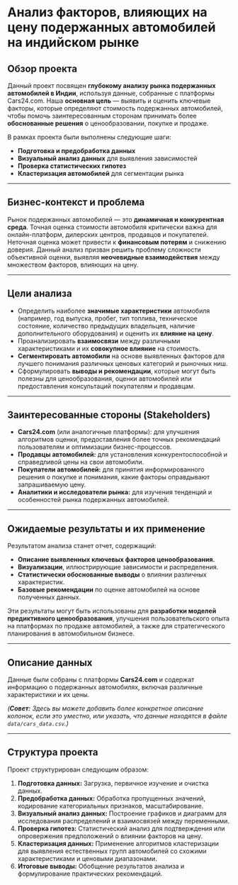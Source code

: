 # Анализ факторов, влияющих на цену подержанных автомобилей на индийском рынке

## Обзор проекта

Данный проект посвящен **глубокому анализу рынка подержанных автомобилей в Индии**, используя данные, собранные с платформы Cars24.com. Наша **основная цель** — выявить и оценить ключевые факторы, которые определяют стоимость подержанных автомобилей, чтобы помочь заинтересованным сторонам принимать более **обоснованные решения** о ценообразовании, покупке и продаже.

В рамках проекта были выполнены следующие шаги:
* **Подготовка и предобработка данных**
* **Визуальный анализ данных** для выявления зависимостей
* **Проверка статистических гипотез**
* **Кластеризация автомобилей** для сегментации рынка

---

## Бизнес-контекст и проблема

Рынок подержанных автомобилей — это **динамичная и конкурентная среда**. Точная оценка стоимости автомобиля критически важна для онлайн-платформ, дилерских центров, продавцов и покупателей. Неточная оценка может привести к **финансовым потерям** и снижению доверия. Данный анализ призван решить проблему сложности объективной оценки, выявляя **неочевидные взаимодействия** между множеством факторов, влияющих на цену.

---

## Цели анализа

* Определить наиболее **значимые характеристики** автомобиля (например, год выпуска, пробег, тип топлива, техническое состояние, количество предыдущих владельцев, наличие дополнительного оборудования) и оценить их **влияние на цену**.
* Проанализировать **взаимосвязи** между различными характеристиками и их **совокупное влияние** на стоимость.
* **Сегментировать автомобили** на основе выявленных факторов для лучшего понимания различных ценовых категорий и рыночных ниш.
* Сформулировать **выводы и рекомендации**, которые могут быть полезны для ценообразования, оценки автомобилей или предоставления консультаций покупателям и продавцам.

---

## Заинтересованные стороны (Stakeholders)

* **Cars24.com** (или аналогичные платформы): для улучшения алгоритмов оценки, предоставления более точных рекомендаций пользователям и оптимизации бизнес-процессов.
* **Продавцы автомобилей:** для установления конкурентоспособной и справедливой цены на свои автомобили.
* **Покупатели автомобилей:** для принятия информированного решения о покупке и понимания, какие факторы оправдывают запрашиваемую цену.
* **Аналитики и исследователи рынка:** для изучения тенденций и особенностей рынка подержанных автомобилей.

---

## Ожидаемые результаты и их применение

Результатом анализа станет отчет, содержащий:
* **Описание выявленных ключевых факторов ценообразования.**
* **Визуализации**, иллюстрирующие зависимости и распределения.
* **Статистически обоснованные выводы** о влиянии различных характеристик.
* **Базовые рекомендации** по оценке автомобилей на основе полученных данных.

Эти результаты могут быть использованы для **разработки моделей предиктивного ценообразования**, улучшения пользовательского опыта на платформах по продаже автомобилей, а также для стратегического планирования в автомобильном бизнесе.

---

## Описание данных

Данные были собраны с платформы **Cars24.com** и содержат информацию о подержанных автомобилях, включая различные характеристики и их цены.

*(**Совет:** Здесь вы можете добавить более конкретное описание колонок, если это уместно, или указать, что данные находятся в файле `data/cars_data.csv`.)*

---

## Структура проекта

Проект структурирован следующим образом:

1.  **Подготовка данных:** Загрузка, первичное изучение и очистка данных.
2.  **Предобработка данных:** Обработка пропущенных значений, кодирование категориальных признаков, масштабирование.
3.  **Визуальный анализ данных:** Построение графиков и диаграмм для исследования распределений и взаимосвязей между переменными.
4.  **Проверка гипотез:** Статистический анализ для подтверждения или опровержения предположений о влиянии факторов на цену.
5.  **Кластеризация данных:** Применение алгоритмов кластеризации для выявления естественных групп автомобилей со схожими характеристиками и ценовыми диапазонами.
6.  **Итоговые выводы:** Обобщение результатов анализа и формулирование практических рекомендаций.
